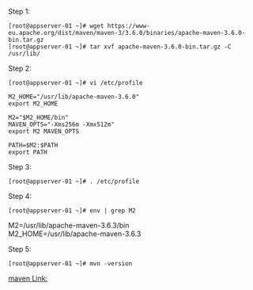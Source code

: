 Step 1:  
```
[root@appserver-01 ~]# wget https://www-eu.apache.org/dist/maven/maven-3/3.6.0/binaries/apache-maven-3.6.0-bin.tar.gz
[root@appserver-01 ~]# tar xvf apache-maven-3.6.0-bin.tar.gz -C /usr/lib/
```

Step 2:
```
[root@appserver-01 ~]# vi /etc/profile
```
```
M2_HOME="/usr/lib/apache-maven-3.6.0"
export M2_HOME

M2="$M2_HOME/bin"
MAVEN_OPTS="-Xms256m -Xmx512m"
export M2 MAVEN_OPTS

PATH=$M2:$PATH
export PATH
```

Step 3:
```
[root@appserver-01 ~]# . /etc/profile
```

Step 4:
```
[root@appserver-01 ~]# env | grep M2
```  
M2=/usr/lib/apache-maven-3.6.3/bin  
M2_HOME=/usr/lib/apache-maven-3.6.3  

Step 5:  
```
[root@appserver-01 ~]# mvn -version
```

[maven Link:](https://downloads.apache.org/maven/maven-3/3.6.3/binaries/)
